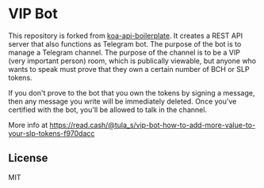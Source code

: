 # VIP Bot
This repository is forked from [koa-api-boilerplate](https://github.com/christroutner/koa-api-boilerplate). It creates a REST API server that also functions as Telegram bot. The purpose of the bot is to manage a Telegram channel. The purpose of the channel is to be a VIP (very important person) room, which is publically viewable, but anyone who wants to speak must prove that they own a certain number of BCH or SLP tokens.

If you don't prove to the bot that you own the tokens by signing a message, then any message you write will be immediately deleted. Once you've certified with the bot, you'll be allowed to talk in the channel.

More info at https://read.cash/@tula_s/vip-bot-how-to-add-more-value-to-your-slp-tokens-f970dacc

## License
MIT
